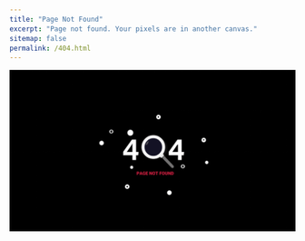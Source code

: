 ```yaml
---
title: "Page Not Found"
excerpt: "Page not found. Your pixels are in another canvas."
sitemap: false
permalink: /404.html
---
```



![](Image\src\404_2.gif) 

